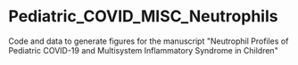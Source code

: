 # Pediatric_COVID_MISC_Neutrophils
Code and data to generate figures for the manuscript "Neutrophil Profiles of Pediatric COVID-19 and Multisystem Inflammatory Syndrome in Children"
